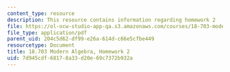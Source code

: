 ```yaml
---
content_type: resource
description: This resource contains information regarding homework 2
file: https://ol-ocw-studio-app-qa.s3.amazonaws.com/courses/18-703-modern-algebra-spring-2013/7d945cdf68178a33d20e69c7372b932a_MIT18_703S13_h2.pdf
file_type: application/pdf
parent_uid: 204c5d62-df99-e26a-614d-c66e5cfbe449
resourcetype: Document
title: 18.703 Modern Algebra, Homework 2
uid: 7d945cdf-6817-8a33-d20e-69c7372b932a
---
```


